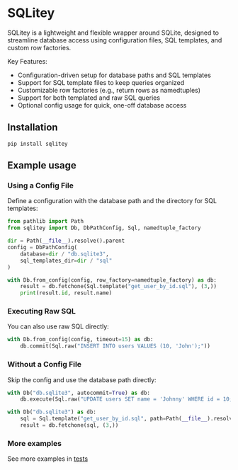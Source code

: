 # SQLitey

SQLitey is a lightweight and flexible wrapper around SQLite, designed to streamline database access using configuration files, SQL templates, and custom row factories.

Key Features:
- Configuration-driven setup for database paths and SQL templates
- Support for SQL template files to keep queries organized
- Customizable row factories (e.g., return rows as namedtuples)
- Support for both templated and raw SQL queries
- Optional config usage for quick, one-off database access

## Installation

    pip install sqlitey

## Example usage

### Using a Config File

Define a configuration with the database path and the directory for SQL templates:

``` python
from pathlib import Path
from sqlitey import Db, DbPathConfig, Sql, namedtuple_factory

dir = Path(__file__).resolve().parent
config = DbPathConfig(
    database=dir / "db.sqlite3",
    sql_templates_dir=dir / "sql"
)

with Db.from_config(config, row_factory=namedtuple_factory) as db:
    result = db.fetchone(Sql.template("get_user_by_id.sql"), (3,))
    print(result.id, result.name)
```

### Executing Raw SQL

You can also use raw SQL directly:

``` python
with Db.from_config(config, timeout=15) as db:
    db.commit(Sql.raw("INSERT INTO users VALUES (10, 'John');"))
```

### Without a Config File

Skip the config and use the database path directly:

``` python
with Db("db.sqlite3", autocommit=True) as db:
    db.execute(Sql.raw("UPDATE users SET name = 'Johnny' WHERE id = 10;"))

with Db("db.sqlite3") as db:
    sql = Sql.template("get_user_by_id.sql", path=Path(__file__).resolve().parent / "sql")
    result = db.fetchone(sql, (3,))
```

### More examples

See more examples in [tests](https://github.com/smallwat3r/SQLitey/blob/main/tests/test_sqlitey.py)
